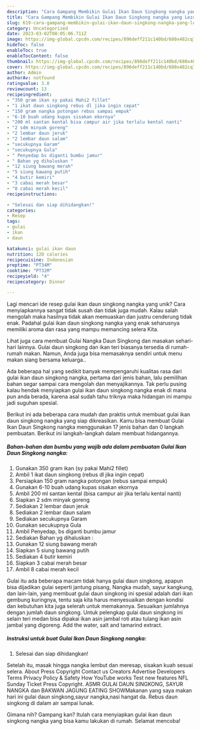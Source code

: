 ```yaml
---
description: "Cara Gampang Membikin Gulai Ikan Daun Singkong nangka yang Lezat"
title: "Cara Gampang Membikin Gulai Ikan Daun Singkong nangka yang Lezat"
slug: 619-cara-gampang-membikin-gulai-ikan-daun-singkong-nangka-yang-lezat
category: Uncategorized
date: 2023-03-02T08:05:06.711Z
image: https://img-global.cpcdn.com/recipes/896deff211c140bd/680x482cq70/gulai-ikan-daun-singkong-nangka-foto-resep-utama.jpg
hideToc: false
enableToc: true
enableTocContent: false
thumbnail: https://img-global.cpcdn.com/recipes/896deff211c140bd/680x482cq70/gulai-ikan-daun-singkong-nangka-foto-resep-utama.jpg
cover: https://img-global.cpcdn.com/recipes/896deff211c140bd/680x482cq70/gulai-ikan-daun-singkong-nangka-foto-resep-utama.jpg
author: Admin
authorAv: notfound
ratingvalue: 3.8
reviewcount: 13
recipeingredient:
- "350 gram ikan sy pakai Mahi2 fillet"
- "1 ikat daun singkong rebus dl jika ingin cepat"
- "150 gram nangka potongan rebus sampai empuk"
- "6-10 buah udang kupas sisakan ekornya"
- "200 ml santan kental bisa campur air jika terlalu kental nanti"
- "2 sdm minyak goreng"
- "2 lembar daun jeruk"
- "2 lembar daun salam"
- "secukupnya Garam"
- "secukupnya Gula"
- " Penyedap bs diganti bumbu jamur"
- " Bahan yg dihaluskan "
- "12 siung bawang merah"
- "5 siung bawang putih"
- "4 butir kemiri"
- "3 cabai merah besar"
- "8 cabai merah kecil"
recipeinstructions:

- "Selesai dan siap dihidangkan!"
categories:
- Resep
tags:
- gulai
- ikan
- daun

katakunci: gulai ikan daun 
nutrition: 120 calories
recipecuisine: Indonesian
preptime: "PT34M"
cooktime: "PT32M"
recipeyield: "4"
recipecategory: Dinner

---
```





Lagi mencari ide resep gulai ikan daun singkong nangka yang unik? Cara menyiapkannya sangat tidak susah dan tidak juga mudah. Kalau salah mengolah maka hasilnya tidak akan memuaskan dan justru cenderung tidak enak. Padahal gulai ikan daun singkong nangka yang enak seharusnya memiliki aroma dan rasa yang mampu memancing selera Kita.





Lihat juga cara membuat Gulai Nangka Daun Singkong dan masakan sehari-hari lainnya. Gulai daun singkong dan ikan teri biasanya tersedia di rumah-rumah makan. Namun, Anda juga bisa memasaknya sendiri untuk menu makan siang bersama keluarga..

Ada beberapa hal yang sedikit banyak mempengaruhi kualitas rasa dari gulai ikan daun singkong nangka, pertama dari jenis bahan, lalu pemilihan bahan segar sampai cara mengolah dan menyajikannya. Tak perlu pusing kalau hendak menyiapkan gulai ikan daun singkong nangka enak di mana pun anda berada, karena asal sudah tahu triknya maka hidangan ini mampu jadi suguhan spesial.






Berikut ini ada beberapa cara mudah dan praktis untuk membuat gulai ikan daun singkong nangka yang siap dikreasikan. Kamu bisa membuat Gulai Ikan Daun Singkong nangka menggunakan 17 jenis bahan dan 0 langkah pembuatan. Berikut ini langkah-langkah dalam membuat hidangannya.

<!--inarticleads1-->

##### Bahan-bahan dan bumbu yang wajib ada dalam pembuatan Gulai Ikan Daun Singkong nangka:

1. Gunakan 350 gram ikan (sy pakai Mahi2 fillet)
1. Ambil 1 ikat daun singkong (rebus dl jika ingin cepat)
1. Persiapkan 150 gram nangka potongan (rebus sampai empuk)
1. Gunakan 6-10 buah udang kupas sisakan ekornya
1. Ambil 200 ml santan kental (bisa campur air jika terlalu kental nanti)
1. Siapkan 2 sdm minyak goreng
1. Sediakan 2 lembar daun jeruk
1. Sediakan 2 lembar daun salam
1. Sediakan secukupnya Garam
1. Gunakan secukupnya Gula
1. Ambil  Penyedap, bs diganti bumbu jamur
1. Sediakan  Bahan yg dihaluskan :
1. Gunakan 12 siung bawang merah
1. Siapkan 5 siung bawang putih
1. Sediakan 4 butir kemiri
1. Siapkan 3 cabai merah besar
1. Ambil 8 cabai merah kecil


Gulai itu ada beberapa macam tidak hanya gulai daun singkong, apapun bisa dijadikan gulai seperti jantung pisang, Nangka mudah, sayur kangkung, dan lain-lain, yang membuat gulai daun singkong ini spesial adalah dari ikan gembung kuringnya, tentu saja kita harus menyesuaikan dengan kondisi dan kebutuhan kita juga selerah untuk memakannya. Sesuaikan jumlahnya dengan jumlah daun singkong. Untuk pelengkap gulai daun singkong ini selain teri medan bisa dipakai ikan asin jambal roti atau tulang ikan asin jambal yang digoreng. Add the water, salt and tamarind extract. 

<!--inarticleads2-->

##### Instruksi untuk buat Gulai Ikan Daun Singkong nangka:


1. Selesai dan siap dihidangkan!

Setelah itu, masak hingga nangka lembut dan meresap, sisakan kuah sesuai selera. About Press Copyright Contact us Creators Advertise Developers Terms Privacy Policy &amp; Safety How YouTube works Test new features NFL Sunday Ticket Press Copyright. ASMR GULAI DAUN SINGKONG, SAYUR NANGKA dan BAKWAN JAGUNG EATING SHOWMakanan yang saya makan hari ini gulai daun singkong,sayur nangka,nasi hangat da. Rebus daun singkong di dalam air sampai lunak. 

Gimana nih? Gampang kan? Itulah cara menyiapkan gulai ikan daun singkong nangka yang bisa kamu lakukan di rumah. Selamat mencoba!

